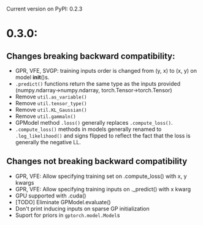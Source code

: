 Current version on PyPI: 0.2.3

# 0.3.0:

## Changes breaking backward compatibility:
* GPR, VFE, SVGP: training inputs order is changed from (y, x) to (x, y) on 
    model __init__()s.
* `.predict()` functions return the same type as the inputs provided 
    (numpy.ndarray->numpy.ndarray, torch.Tensor->torch.Tensor)
* Remove `util.as_variable()`
* Remove `util.tensor_type()`
* Remove `util.KL_Gaussian()`
* Remove `util.gammaln()`
* GPModel method `.loss()` generally replaces `.compute_loss()`.
* `.compute_loss()` methods in models generally renamed to `.log_likelihood()` 
  and signs flipped to reflect the fact that the loss is generally the negative
  LL.

## Changes not breaking backward compatibility
* GPR, VFE: Allow specifying training set on .compute_loss() with x, y kwargs
* GPR, VFE: Allow specifying training inputs on ._predict() with x kwarg
* GPU supported with .cuda()
* [TODO] Eliminate GPModel.evaluate()
* Don't print inducing inputs on sparse GP initialization
* Suport for priors in `gptorch.model.Model`s
